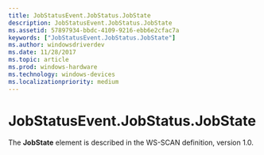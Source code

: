 ```yaml
---
title: JobStatusEvent.JobStatus.JobState
description: JobStatusEvent.JobStatus.JobState
ms.assetid: 57897934-bbdc-4109-9216-ebb6e2cfac7a
keywords: ["JobStatusEvent.JobStatus.JobState"]
ms.author: windowsdriverdev
ms.date: 11/28/2017
ms.topic: article
ms.prod: windows-hardware
ms.technology: windows-devices
ms.localizationpriority: medium
---
```


# JobStatusEvent.JobStatus.JobState


The **JobState** element is described in the WS-SCAN definition, version 1.0.

 

 





